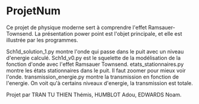 # ProjetNum

Ce projet de physique moderne sert à comprendre l'effet Ramsauer-Townsend.
La présentation power point est l'objet principale, et elle est illustrée par les programmes.

Sch1d_solution_1.py montre l'onde qui passe dans le puit avec un niveau d'energie calculé.
Sch1d_v0.py est le squelette de la modélisation de la fonction d'onde avec l'effet Ramsauer Townsend.
etats_stationnaires.py montre les états stationnaires dans le puit. Il faut zoomer pour mieux voir l'onde.
transmission_energie.py montre la transmission en fonction de l'energie. On voit qu'à certains niveaux d'energie, la transmission est totale.

Projet par TRAN TU THIEN Thémis, HUMBLOT Adou, EDWARDS Noam.
